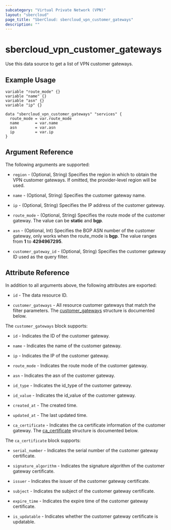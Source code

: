 ```yaml
---
subcategory: "Virtual Private Network (VPN)"
layout: "sbercloud"
page_title: "SberCloud: sbercloud_vpn_customer_gateways"
description: ""
---
```


# sbercloud_vpn_customer_gateways

Use this data source to get a list of VPN customer gateways.

## Example Usage

```hcl
variable "route_mode" {}
variable "name" {}
variable "asn" {}
variable "ip" {}

data "sbercloud_vpn_customer_gateways" "services" {
  route_mode = var.route_mode
  name       = var.name
  asn        = var.asn
  ip         = var.ip
}
```

## Argument Reference

The following arguments are supported:

* `region` - (Optional, String) Specifies the region in which to obtain the VPN customer gateways.
  If omitted, the provider-level region will be used.

* `name` - (Optional, String) Specifies the customer gateway name.

* `ip` - (Optional, String) Specifies the IP address of the customer gateway.

* `route_mode` - (Optional, String) Specifies the route mode of the customer gateway. The value can be **static** and **bgp**.

* `asn` - (Optional, Int) Specifies the BGP ASN number of the customer gateway, only works when the route_mode is
  **bgp**. The value ranges from **1** to **4294967295**.

* `customer_gateway_id` - (Optional, String) Specifies the customer gateway ID used as the query filter.

## Attribute Reference

In addition to all arguments above, the following attributes are exported:

* `id` - The data resource ID.

* `customer_gateways` - All resource customer gateways that match the filter parameters.
  The [customer_gateways](#customer_Gateways) structure is documented below.

<a name="customer_Gateways"></a>
The `customer_gateways` block supports:

* `id` - Indicates the ID of the customer gateway.

* `name` - Indicates the name of the customer gateway.

* `ip` - Indicates the IP of the customer gateway.

* `route_mode` - Indicates the route mode of the customer gateway.

* `asn` - Indicates the asn of the customer gateway.

* `id_type` - Indicates the id_type of the customer gateway.

* `id_value` - Indicates the id_value of the customer gateway.

* `created_at` - The created time.

* `updated_at` - The last updated time.

* `ca_certificate` - Indicates the ca certificate information of the customer gateway.
  The [ca_certificate](#ca_Certificate) structure is documented below.

<a name="ca_Certificate"></a>
The `ca_certificate` block supports:

* `serial_number` - Indicates the serial number of the customer gateway certificate.

* `signature_algorithm` - Indicates the signature algorithm of the customer gateway certificate.

* `issuer` - Indicates the issuer of the customer gateway certificate.

* `subject` - Indicates the subject of the customer gateway certificate.

* `expire_time` - Indicates the expire time of the customer gateway certificate.

* `is_updatable` - Indicates whether the customer gateway certificate is updatable.
